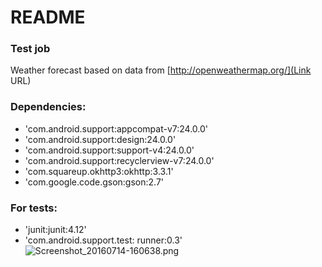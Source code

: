 # README #

### Test job ###

Weather forecast based on data from [http://openweathermap.org/](Link URL)

### Dependencies: ###

*   'com.android.support:appcompat-v7:24.0.0'
*   'com.android.support:design:24.0.0'
*   'com.android.support:support-v4:24.0.0'
*   'com.android.support:recyclerview-v7:24.0.0'
*   'com.squareup.okhttp3:okhttp:3.3.1'
*   'com.google.code.gson:gson:2.7'
 
### For tests: ###

*   'junit:junit:4.12'
*   'com.android.support.test: runner:0.3'
![Screenshot_20160714-160638.png](https://bitbucket.org/repo/aMLdKb/images/3602646556-Screenshot_20160714-160638.png)